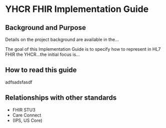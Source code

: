 # YHCR FHIR Implementation Guide

## Background and Purpose

Details on the project background are available in the...

The goal of this Implementation Guide is to specify how to represent in HL7 FHIR the YHCR...the initial focus is...

## How to read this guide
adfsadsfasdf

## Relationships with other standards
 - FHIR STU3
 - Care Connect
 - (IPS, US Core)